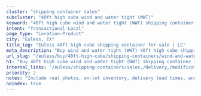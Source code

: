 ```yaml
---
cluster: "shipping container sales"
subcluster: "40ft high cube wind and water tight (WWT)"
keyword: "40ft high cube wind and water tight (WWT) shipping container for sale Euless, TX"
intent: "Transactional-Local"
page_type: "Location-Product"
city: "Euless, TX"
title_tag: "Euless 40ft high cube shipping container for sale | LC"
meta_description: "Buy wind and water tight (WWT) 40ft high cube shipping container sale with local delivery in Euless, TX. LC Container — local Since 2003. Request a fast quote today."
url_slug: "/euless/buy/40ft-high-cube/shipping-containers/wind-and-water-tight-wwt"
h1: "Buy 40ft high cube wind and water tight (WWT) shipping container in Euless"
internal_links: "/euless/shipping-containers/sales,/delivery,/modifications"
priority: 2
notes: "Include real photos, on-lot inventory, delivery lead times, and financing info."
noindex: true
---
```


<!-- TODO: Add unique city/inventory copy, images, and internal links here. -->
